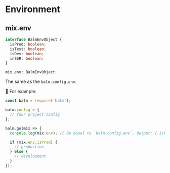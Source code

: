 # Environment

## mix.env

```ts
interface BalmEnvObject {
  isProd: boolean;
  isTest: boolean;
  isDev: boolean;
  inSSR: boolean;
}
```

`mix.env: BalmEnvObject`

The same as the `balm.config.env`.

🌰 For example:

```js
const balm = require('balm');

balm.config = {
  // Your project config
};

balm.go(mix => {
  console.log(mix.env); // Be equal to `balm.config.env`, Output: { isProd, isTest, isDev, inSSR }

  if (mix.env.isProd) {
    // production
  } else {
    // development
  }
});
```
